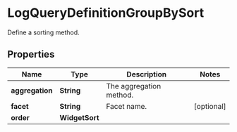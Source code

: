 # LogQueryDefinitionGroupBySort

Define a sorting method.

## Properties

| Name            | Type           | Description             | Notes      |
| --------------- | -------------- | ----------------------- | ---------- |
| **aggregation** | **String**     | The aggregation method. |
| **facet**       | **String**     | Facet name.             | [optional] |
| **order**       | **WidgetSort** |                         |
